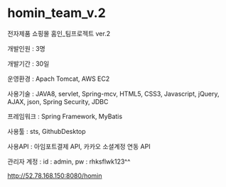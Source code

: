 # homin_team_v.2
전자제품 쇼핑몰 홈인_팀프로젝트 ver.2

  개발인원 : 3명
  
  개발기간 : 30일
  
  운영환경 : Apach Tomcat, AWS EC2
  
  사용기술 : JAVA8, servlet, Spring-mcv, HTML5, CSS3, Javascript, jQuery, AJAX, json, Spring Security, JDBC
  
  프레임워크 : Spring Framework, MyBatis
  
  사용툴 : sts, GithubDesktop
  
  사용API : 아임포트결제 API, 카카오 소셜계정 연동 API
  
  관리자 계정 : id : admin, pw : rhksflwk123^^
  
  http://52.78.168.150:8080/homin
